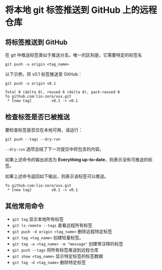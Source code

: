 # 将本地 git 标签推送到 GitHub 上的远程仓库

## 将标签推送到 GitHub

在 git 中推送标签类似于推送分支。唯一的区别是，它需要特定的标签名

```git
git push -u origin <tag_name>
```

以下示例，将 v0.1 标签推送至 GitHub：

```git
git push -u origin v0.1

Total 0 (delta 0), reused 0 (delta 0), pack-reused 0
To github.com:lio-zero/xxx.git
 * [new tag]         v0.1 -> v0.1
```

## 检查标签是否已被推送

要检查标签是否仅在本地可用，请运行：

```git
git push --tags --dry-run
```

`--dry-run` 选项总结了下一次提交中将包含的内容。

如果上述命令的输出状态为 **Everything up-to-date**，则表示没有可推送的标签。

如果上述命令返回如下输出，则表示该标签可以推送。

```git
To github.com:lio-zero/xxx.git
 * [new tag]         v0.1 -> v0.1
```

## 其他常用命令

- `git tag` 显示本地所有标签
- `git ls-remote --tags` 查看远程所有标签
- `git push -d origin <tag_name>` 删除远程特定标签
- `git tag <tag_name>` 创建轻量标签。
- `git tag -a <tag_name> -m "message"` 创建带注释的标签
- `git push --tags` 将所有标签推送到远程仓库
- `git show <tag_name>` 显示特定标签的标签数据
- `git tag -d <tag_name>` 删除特定标签
